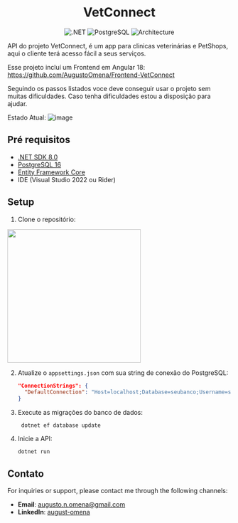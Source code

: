 <h1 align="center">VetConnect</h1>

<p align="center">
  <img src="https://img.shields.io/badge/.NET-8.0-blue" alt=".NET">
  <img src="https://img.shields.io/badge/PostgreSQL-16-blue" alt="PostgreSQL">
  <img src="https://img.shields.io/badge/Architecture-Layered-orange" alt="Architecture">
</p>

API do projeto VetConnect, é um app para clinicas veterinárias e PetShops, aqui o cliente terá acesso fácil a seus serviços.

Esse projeto incluí um Frontend em Angular 18: https://github.com/AugustoOmena/Frontend-VetConnect

Seguindo os passos listados voce deve conseguir usar o projeto sem muitas dificuldades. Caso tenha dificuldades estou a disposição para ajudar.

Estado Atual:
![image](https://github.com/user-attachments/assets/a52854e9-ebaa-4f24-8523-3d5752152f55)


## Pré requisitos

- [.NET SDK 8.0](https://dotnet.microsoft.com/download)
- [PostgreSQL 16](https://www.postgresql.org/download/)
- [Entity Framework Core](https://docs.microsoft.com/en-us/ef/core/)
- IDE (Visual Studio 2022 ou Rider)

## Setup

1. Clone o repositório:
<img src="https://github.com/user-attachments/assets/0fd91b2f-7440-4958-9f55-fc8006c8b50e" width="300" />

2. Atualize o `appsettings.json` com sua string de conexão do PostgreSQL:

   ```json
   "ConnectionStrings": {
     "DefaultConnection": "Host=localhost;Database=seubanco;Username=seuusuario;Password=suasenha"
   }

3. Execute as migrações do banco de dados:

        dotnet ef database update

4. Inicie a API:
   
       dotnet run

## Contato

For inquiries or support, please contact me through the following channels:

- **Email**: augusto.n.omena@gmail.com
- **LinkedIn**: [august-omena](https://www.linkedin.com/in/augusto-omena/)

